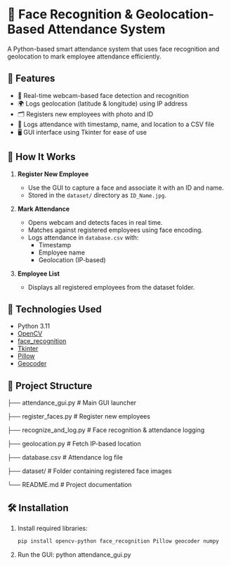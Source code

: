 # 🧠 Face Recognition & Geolocation-Based Attendance System

A Python-based smart attendance system that uses face recognition and geolocation to mark employee attendance efficiently.

## 📌 Features

- 🎥 Real-time webcam-based face detection and recognition
- 🌍 Logs geolocation (latitude & longitude) using IP address
- 🗂️ Registers new employees with photo and ID
- 🧾 Logs attendance with timestamp, name, and location to a CSV file
- 🖥️ GUI interface using Tkinter for ease of use

## 🚀 How It Works

1. **Register New Employee**  
   - Use the GUI to capture a face and associate it with an ID and name.
   - Stored in the `dataset/` directory as `ID_Name.jpg`.

2. **Mark Attendance**  
   - Opens webcam and detects faces in real time.
   - Matches against registered employees using face encoding.
   - Logs attendance in `database.csv` with:
     - Timestamp
     - Employee name
     - Geolocation (IP-based)

3. **Employee List**  
   - Displays all registered employees from the dataset folder.

## 🧰 Technologies Used

- Python 3.11
- [OpenCV](https://opencv.org/)
- [face_recognition](https://github.com/ageitgey/face_recognition)
- [Tkinter](https://docs.python.org/3/library/tkinter.html)
- [Pillow](https://python-pillow.org/)
- [Geocoder](https://geocoder.readthedocs.io/)

## 📁 Project Structure

├── attendance_gui.py # Main GUI launcher

├── register_faces.py # Register new employees

├── recognize_and_log.py # Face recognition & attendance logging

├── geolocation.py # Fetch IP-based location

├── database.csv # Attendance log file

├── dataset/ # Folder containing registered face images

└── README.md # Project documentation


## 🛠️ Installation

1. Install required libraries:
   ```bash
   pip install opencv-python face_recognition Pillow geocoder numpy

2. Run the GUI:
   python attendance_gui.py
